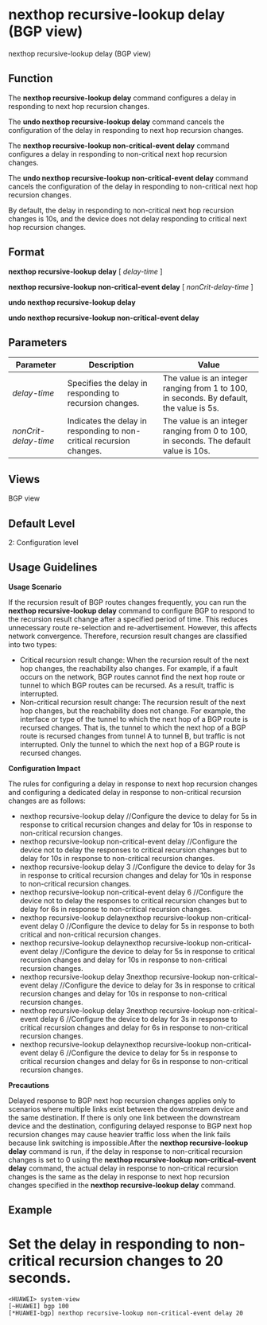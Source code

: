 nexthop recursive-lookup delay (BGP view)
=========================================

nexthop recursive-lookup delay (BGP view)

Function
--------



The **nexthop recursive-lookup delay** command configures a delay in responding to next hop recursion changes.

The **undo nexthop recursive-lookup delay** command cancels the configuration of the delay in responding to next hop recursion changes.

The **nexthop recursive-lookup non-critical-event delay** command configures a delay in responding to non-critical next hop recursion changes.

The **undo nexthop recursive-lookup non-critical-event delay** command cancels the configuration of the delay in responding to non-critical next hop recursion changes.



By default, the delay in responding to non-critical next hop recursion changes is 10s, and the device does not delay responding to critical next hop recursion changes.


Format
------

**nexthop recursive-lookup delay** [ *delay-time* ]

**nexthop recursive-lookup non-critical-event delay** [ *nonCrit-delay-time* ]

**undo nexthop recursive-lookup delay**

**undo nexthop recursive-lookup non-critical-event delay**


Parameters
----------

| Parameter | Description | Value |
| --- | --- | --- |
| *delay-time* | Specifies the delay in responding to recursion changes. | The value is an integer ranging from 1 to 100, in seconds. By default, the value is 5s. |
| *nonCrit-delay-time* | Indicates the delay in responding to non-critical recursion changes. | The value is an integer ranging from 0 to 100, in seconds. The default value is 10s. |



Views
-----

BGP view


Default Level
-------------

2: Configuration level


Usage Guidelines
----------------

**Usage Scenario**

If the recursion result of BGP routes changes frequently, you can run the **nexthop recursive-lookup delay** command to configure BGP to respond to the recursion result change after a specified period of time. This reduces unnecessary route re-selection and re-advertisement. However, this affects network convergence. Therefore, recursion result changes are classified into two types:

* Critical recursion result change: When the recursion result of the next hop changes, the reachability also changes. For example, if a fault occurs on the network, BGP routes cannot find the next hop route or tunnel to which BGP routes can be recursed. As a result, traffic is interrupted.
* Non-critical recursion result change: The recursion result of the next hop changes, but the reachability does not change. For example, the interface or type of the tunnel to which the next hop of a BGP route is recursed changes. That is, the tunnel to which the next hop of a BGP route is recursed changes from tunnel A to tunnel B, but traffic is not interrupted. Only the tunnel to which the next hop of a BGP route is recursed changes.

**Configuration Impact**

The rules for configuring a delay in response to next hop recursion changes and configuring a dedicated delay in response to non-critical recursion changes are as follows:

* nexthop recursive-lookup delay //Configure the device to delay for 5s in response to critical recursion changes and delay for 10s in response to non-critical recursion changes.
* nexthop recursive-lookup non-critical-event delay //Configure the device not to delay the responses to critical recursion changes but to delay for 10s in response to non-critical recursion changes.
* nexthop recursive-lookup delay 3 //Configure the device to delay for 3s in response to critical recursion changes and delay for 10s in response to non-critical recursion changes.
* nexthop recursive-lookup non-critical-event delay 6 //Configure the device not to delay the responses to critical recursion changes but to delay for 6s in response to non-critical recursion changes.
* nexthop recursive-lookup delaynexthop recursive-lookup non-critical-event delay 0 //Configure the device to delay for 5s in response to both critical and non-critical recursion changes.
* nexthop recursive-lookup delaynexthop recursive-lookup non-critical-event delay //Configure the device to delay for 5s in response to critical recursion changes and delay for 10s in response to non-critical recursion changes.
* nexthop recursive-lookup delay 3nexthop recursive-lookup non-critical-event delay //Configure the device to delay for 3s in response to critical recursion changes and delay for 10s in response to non-critical recursion changes.
* nexthop recursive-lookup delay 3nexthop recursive-lookup non-critical-event delay 6 //Configure the device to delay for 3s in response to critical recursion changes and delay for 6s in response to non-critical recursion changes.
* nexthop recursive-lookup delaynexthop recursive-lookup non-critical-event delay 6 //Configure the device to delay for 5s in response to critical recursion changes and delay for 6s in response to non-critical recursion changes.

**Precautions**



Delayed response to BGP next hop recursion changes applies only to scenarios where multiple links exist between the downstream device and the same destination. If there is only one link between the downstream device and the destination, configuring delayed response to BGP next hop recursion changes may cause heavier traffic loss when the link fails because link switching is impossible.After the **nexthop recursive-lookup delay** command is run, if the delay in response to non-critical recursion changes is set to 0 using the **nexthop recursive-lookup non-critical-event delay** command, the actual delay in response to non-critical recursion changes is the same as the delay in response to next hop recursion changes specified in the **nexthop recursive-lookup delay** command.




Example
-------

# Set the delay in responding to non-critical recursion changes to 20 seconds.
```
<HUAWEI> system-view
[~HUAWEI] bgp 100
[*HUAWEI-bgp] nexthop recursive-lookup non-critical-event delay 20

```